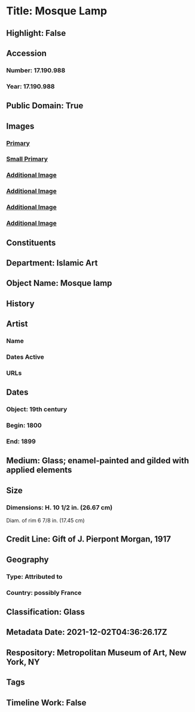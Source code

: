 # Title: Mosque Lamp
## Highlight: False
## Accession
### Number: 17.190.988
### Year: 17.190.988
## Public Domain: True
## Images
### [Primary](https://images.metmuseum.org/CRDImages/is/original/DP157637.jpg)
### [Small Primary](https://images.metmuseum.org/CRDImages/is/web-large/DP157637.jpg)
### [Additional Image](https://images.metmuseum.org/CRDImages/is/original/sf17-190-988b.jpg)
### [Additional Image](https://images.metmuseum.org/CRDImages/is/original/DP157636.jpg)
### [Additional Image](https://images.metmuseum.org/CRDImages/is/original/sf17-190-988a.jpg)
### [Additional Image](https://images.metmuseum.org/CRDImages/is/original/38882.jpg)
## Constituents
## Department: Islamic Art
## Object Name: Mosque lamp
## History
## Artist
### Name
### Dates Active
### URLs
## Dates
### Object: 19th century
### Begin: 1800
### End: 1899
## Medium: Glass; enamel-painted and gilded with applied elements
## Size
### Dimensions: H. 10 1/2 in. (26.67 cm)
Diam. of rim 6 7/8 in. (17.45 cm)
## Credit Line: Gift of J. Pierpont Morgan, 1917
## Geography
### Type: Attributed to
### Country: possibly France
## Classification: Glass
## Metadata Date: 2021-12-02T04:36:26.17Z
## Respository: Metropolitan Museum of Art, New York, NY
## Tags
## Timeline Work: False